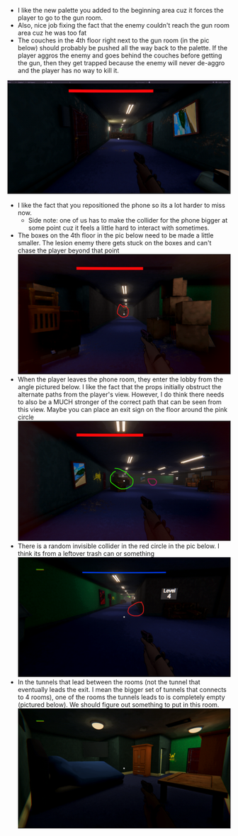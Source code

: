 - I like the new palette you added to the beginning area cuz it forces the player to go to the gun room.
- Also, nice job fixing the fact that the enemy couldn't reach the gun room area cuz he was too fat
- The couches in the 4th floor right next to the gun room (in the pic below) should probably be pushed all the way back to the palette. If the player aggros the enemy and goes behind the couches before getting the gun, then they get trapped because the enemy will never de-aggro and the player has no way to kill it.

![](<../_META/Attachments/Pasted image 20250118122046.png>)

- I like the fact that you repositioned the phone so its a lot harder to miss now.
	- Side note: one of us has to make the collider for the phone bigger at some point cuz it feels a little hard to interact with sometimes.
- The boxes on the 4th floor in the pic below need to be made a little smaller. The lesion enemy there gets stuck on the boxes and can't chase the player beyond that point
![](<../_META/Attachments/Pasted image 20250118123002.png>)
- When the player leaves the phone room, they enter the lobby from the angle pictured below. I like the fact that the props initially obstruct the alternate paths from the player's view. However, I do think there needs to also be a MUCH stronger of the correct path that can be seen from this view. Maybe you can place an exit sign on the floor around the pink circle
![](<../_META/Attachments/Pasted image 20250118124730.png>)
- There is a random invisible collider in the red circle in the pic below. I think its from a leftover trash can or something
![](<../_META/Attachments/Pasted image 20250118125043.png>)
- In the tunnels that lead between the rooms (not the tunnel that eventually leads the exit. I mean the bigger set of tunnels that connects to 4 rooms), one of the rooms the tunnels leads to is completely empty (pictured below). We should figure out something to put in this room.
![](<../_META/Attachments/Pasted image 20250118125406.png>)
